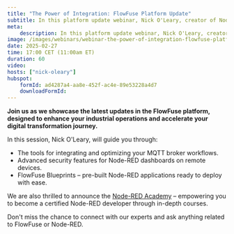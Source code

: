 ```yaml
---
title: "The Power of Integration: FlowFuse Platform Update"
subtitle: In this platform update webinar, Nick O'Leary, creator of Node-RED and CTO at FlowFuse, will present the latest features and give a sneak peek of what's coming next for the FlowFuse platform.
meta:
    description: In this platform update webinar, Nick O'Leary, creator of Node-RED and CTO at FlowFuse, will present the latest features and give a sneak peek of what's coming next for the FlowFuse platform.
image: /images/webinars/webinar-the-power-of-integration-flowfuse-platform-update.jpg
date: 2025-02-27
time: 17:00 CET (11:00am ET) 
duration: 60
video: 
hosts: ["nick-oleary"]
hubspot:
    formId: ad4287a4-aa8e-452f-ac4e-89e53228a4d7
    downloadFormId: 
---
```


**Join us as we showcase the latest updates in the FlowFuse platform, designed to enhance your industrial operations and accelerate your digital transformation journey.**

<!--more-->

In this session, Nick O'Leary, will guide you through:

- The tools for integrating and optimizing your MQTT broker workflows.
- Advanced security features for Node-RED dashboards on remote devices.
- FlowFuse Blueprints – pre-built Node-RED applications ready to deploy with ease.

We are also thrilled to announce the [Node-RED Academy](/blog/2025/02/node-red-academy-announcement/) – empowering you to become a certified Node-RED developer through in-depth courses.

Don't miss the chance to connect with our experts and ask anything related to FlowFuse or <span class="inline-block">Node-RED.</span>

